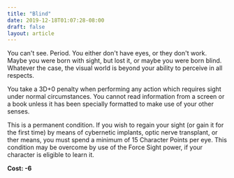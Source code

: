 ```yaml
---
title: "Blind"
date: 2019-12-18T01:07:28-08:00
draft: false
layout: article
---
```


You can't see. Period. You either don't have eyes, or they don't work. Maybe you were born with sight, but lost it, or maybe you were born blind. Whatever the case, the visual world is beyond your ability to perceive in all respects.

You take a 3D+0 penalty when performing any action which requires sight under normal circumstances. You cannot read information from a screen or a book unless it has been specially formatted to make use of your other senses.

This is a permanent condition. If you wish to regain your sight (or gain it for the first time) by means of cybernetic implants, optic nerve transplant, or ther means, you must spend a minimum of 15 Character Points per eye. This condition may be overcome by use of the Force Sight power, if your character is eligible to learn it.

**Cost: -6**